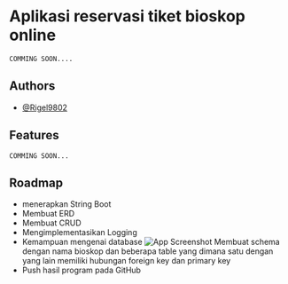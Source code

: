 # Aplikasi reservasi tiket bioskop online

    COMMING SOON....

## Authors

- [@Rigel9802](https://www.github.com/Rigel9802)

## Features

    COMMING SOON...

## Roadmap

- menerapkan String Boot
- Membuat ERD
- Membuat CRUD
- Mengimplementasikan Logging
- Kemampuan mengenai database
  ![App Screenshot](https://user-images.githubusercontent.com/79635999/229368256-e2f3d64e-e09c-400b-9b3b-cd37267b76b3.png)
  Membuat schema dengan nama bioskop dan beberapa table yang dimana satu dengan yang lain memiliki hubungan foreign key dan primary key
- Push hasil program pada GitHub
